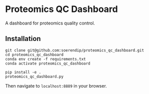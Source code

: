 # Proteomics QC Dashboard
A dashboard for proteomics quality control.

## Installation

    git clone git@github.com:soerendip/proteomics_qc_dashboard.git 
    cd proteomics_qc_dashboard
    conda env create -f requirements.txt
    conda activate proteomics_qc_dashboard

    pip install -e . 
    proteomics_qc_dashboard.py

Then navigate to `localhost:8889` in your browser.
